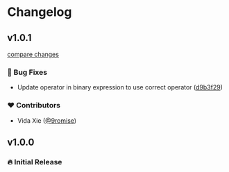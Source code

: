 # Changelog

## v1.0.1

[compare changes](https://github.com/azat-io/eslint-plugin-de-morgan/compare/v1.0.0...v1.0.1)

### 🐞 Bug Fixes

- Update operator in binary expression to use correct operator ([d9b3f29](https://github.com/azat-io/eslint-plugin-de-morgan/commit/d9b3f29))

### ❤️ Contributors

- Vida Xie ([@9romise](http://github.com/9romise))

## v1.0.0

### 🔥️️ Initial Release
